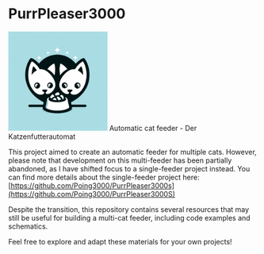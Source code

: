 # PurrPleaser3000
<img src="Logo_PurrPleaser.jpg" width="200">
 Automatic cat feeder - Der Katzenfutterautomat

This project aimed to create an automatic feeder for multiple cats. However, please note that development on this multi-feeder has been partially abandoned, as I have shifted focus to a single-feeder project instead. You can find more details about the single-feeder project here: [https://github.com/Poing3000/PurrPleaser3000s](https://github.com/Poing3000/PurrPleaser3000S)

Despite the transition, this repository contains several resources that may still be useful for building a multi-cat feeder, including code examples and schematics.

Feel free to explore and adapt these materials for your own projects!
